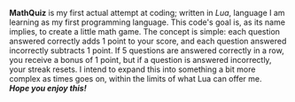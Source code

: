 **MathQuiz** is my first actual attempt at coding; written in *Lua*, language I am learning as my first programming language.
This code's goal is, as its name implies, to create a little math game. The concept is simple: each question answered correctly adds 1 point to your score, and each question answered incorrectly subtracts 1 point. If 5 questions are answered correctly in a row, you receive a bonus of 1 point, but if a question is answered incorrectly, your streak resets.
I intend to expand this into something a bit more complex as times goes on, within the limits of what Lua can offer me.<br/>***Hope you enjoy this!***
